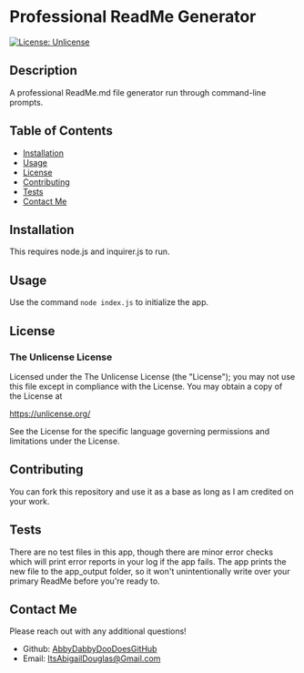 # Professional ReadMe Generator
[![License: Unlicense](https://img.shields.io/badge/license-Unlicense-blue.svg)](http://unlicense.org/) 


## Description
A professional ReadMe.md file generator run through command-line prompts.


## Table of Contents
- [Installation](#installation) 
- [Usage](#usage)
- [License](#license)
- [Contributing](#contributing)
- [Tests](#tests)
- [Contact Me](#contact-me)


## Installation
This requires node.js and inquirer.js to run.


## Usage
Use the command ```node index.js``` to initialize the app.


## License
### The Unlicense License

Licensed under the The Unlicense License (the "License"); you may not use this file except in compliance with the License. You may obtain a copy of the License at

https://unlicense.org/

See the License for the specific language governing permissions and limitations under the License.


## Contributing
You can fork this repository and use it as a base as long as I am credited on your work. 


## Tests
There are no test files in this app, though there are minor error checks which will print error reports in your log if the app fails. The app prints the new file to the app_output folder, so it won't unintentionally write over your primary ReadMe before you're ready to. 


## Contact Me
Please reach out with any additional questions!
 - Github: [AbbyDabbyDooDoesGitHub](https://github.com/AbbyDabbyDooDoesGitHub)
- Email:  ItsAbigailDouglas@Gmail.com